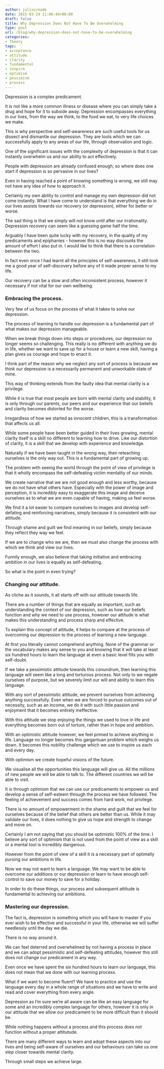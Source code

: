 ```yaml
---
author: juliusreade
date: 2015-03-24 11:06:44+00:00
draft: false
title: Why Depression Does Not Have To Be Overwhelming
type: post
url: /blog/why-depression-does-not-have-to-be-overwhelming
categories:
- Theory
tags:
- acceptance
- attitude
- clarity
- fundamental
- inspire
- optimism
- pessimism
- process
---
```


Depression is a complex predicament.

It is not like a more common illness or disease where you can simply take a drug and hope for it to subside away. Depression encompasses everything in our lives, from the way we think, to the food we eat, to very life choices we make.

This is why perspective and self-awareness are such useful tools for us dissect and dismantle our depression. They are tools which we can successfully apply to any areas of our life, through observation and logic.

<!-- more -->

One of the significant issues with the complexity of depression is that it can instantly overwhelm us and our ability to act effectively.

People with depression are already confused enough, so where does one start if depression is so pervasive in our lives?

Even in having reached a point of knowing something is wrong, we still may not have any idea of how to approach it.

Certainly my own ability to control and manage my own depression did not come instantly. What I have come to understand is that everything we do in our lives assists towards our recovery (or depression), either for better or worse.

The sad thing is that we simply will not know until after our irrationality. Depression recovery can seem like a guessing game half the time.

Arguably I have been quite lucky with my recovery, in the quality of my predicaments and epiphanies - however this is no way discounts the amount of effort I also put in. I would like to think that there is a correlation between the two.

In fact even once I had learnt all the principles of self-awareness, it still took me a good year of self-discovery before any of it made proper sense to my life.

Our recovery can be a slow and often inconsistent process, however it necessary if not vital for our own wellbeing.


### Embracing the process.


Very few of us focus on the process of what it takes to solve our depression.

The process of learning to handle our depression is a fundamental part of what makes our depression manageable.

When we break things down into steps or procedures, our depression no longer seems so challenging. This really is no different with anything we do in life, whether we want to save up for a house or learn a new skill, having a plan gives us courage and hope to enact it.

I think part of the reason why we neglect any sort of process is because we think our depression is a necessarily permanent and unworkable state of mine.

This way of thinking extends from the faulty idea that mental clarity is a privilege.

While it is true that most people are born with mental clarity and stability, it is only through our parents, our peers and our experience that our beliefs and clarity becomes distorted for the worse.

Irregardless of how we started as innocent children, this is a transformation that affects us all.

While some people have been better guided in their lives growing, mental clarity itself is a skill no different to learning how to drive. Like our distortion of clarity, it is a skill that we develop with experience and knowledge.

Naturally if we have been taught in the wrong way, then reteaching ourselves is the only way out. This is a fundamental part of growing up.

The problem with seeing the world through the point of view of privilege is that it wholly encompass the self-defeating victim mentality of our minds.

We create narrative that we are not good enough and less worthy, because we do not have what others have. Especially with the power of image and perception, it is incredibly easy to exaggerate this image and deceive ourselves as to what we are even capable of having, making us feel worse.

We find it a lot easier to compare ourselves to images and develop self-defating and reinforcing narratives, simply because it is consistent with our attitude.

Through shame and guilt we find meaning in our beliefs, simply because they reflect they way we feel.

If we are to change who we are, then we must also change the process with which we think and view our lives.

Funnily enough, we also believe that taking initiative and embracing ambition in our lives is equally as self-defeating.

So what is the point in even trying?


### Changing our attitude.


As cliche as it sounds, it all starts off with our attitude towards life.

There are a number of things that are equally as important, such as understanding the context of our depression, such as how our beliefs function and why we need to use process, however our attitude is what makes this understanding and process sharp and effective.

To explain this concept of attitude, it helps to compare at the process of overcoming our depression to the process of learning a new language.

At first you literally cannot comprehend anything. None of the grammar or the vocabulary makes any sense to you and knowing that it will take at least six hundred hours to learn the language at even a basic level fills you with self-doubt.

If we take a pessimistic attitude towards this conundrum, then learning this language will seem like a long and torturous process. Not only to we negate ourselves of purpose, but we severely limit our will and ability to learn this language.

With any sort of pessimistic attitude, we prevent ourselves from achieving anything successfully. Even when we are forced to pursue outcomes out of necessity, such as an income, we do it with such little passion and enjoyment that it becomes entirely ineffective.

With this attitude we stop enjoying the things we used to love in life and everything becomes born out of torture, rather than in hope and ambition.

With an optimistic attitude however, we feel primed to achieve anything in life. Language no longer becomes this gargantuan problem which weighs us down. It becomes this nobility challenge which we use to inspire us each and every day.

With optimism we create hopeful visions of the future.

We visualise all the opportunities this language will give us. All the millions of new people we will be able to talk to. The different countries we will be able to visit.

It is through optimism that we can use our predicaments to empower us and develop a sense of self-esteem through the process we have followed. The feeling of achievement and success comes from hard work, not privilege.

There is no amount of empowerment in the shame and guilt that we feel for ourselves because of the belief that others are better than us. While it may validate our lives, it does nothing to give us hope and strength to change and move on.

Certainly I am not saying that you should be optimistic 100% of the time. I believe any sort of optimism that is not used from the point of view as a skill or a mental tool is incredibly dangerous.

However from the point of view of a skill it is a necessary part of optimally pursing our ambitions in life.

Now we may not want to learn a language. We may want to be able to overcome our additions or our depression or learn to have enough self-control to save our money to save for a holiday.

In order to do these things, our process and subsequent attitude is fundamental to achieving our ambitions.


### Mastering our depression.


The fact is, depression is something which you will have to master if you ever wish to be effective and successful in your life, otherwise we will suffer needlessly until the day we die.

There is no way around it.

We can feel deterred and overwhelmed by not having a process in place and we can adopt pessimistic and self-defeating attitudes, however this still does not change our predicament in any way.

Even once we have spent the six hundred hours to learn our language, this does not mean that we done with our learning process.

What if we want to become fluent? We have to practice and use the language every day in a whole range of situations and we have to write and read and cover everything from every angle.

Depression as I’m sure we’re all aware can be like an easy language for some and an incredibly complex language for others, however it is only in our attitude that we allow our predicament to be more difficult than it should be.

While nothing happens without a process and this process does not function without a proper attitutude.

There are many different ways to learn and adopt these aspects into our lives and being self-aware of ourselves and our behaviours can take us one step closer towards mental clarity.

Through small steps we achieve large.
